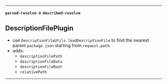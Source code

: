
---

**`parsed-resolve` -> `described-resolve`**

##  DescriptionFilePlugin
- use `DescriptionFileUtils.loadDescriptionFile` to find the nearest parent `package.json` starting from `request.path`. 
- adds:
  - `descriptionFilePath`
  - `descriptionFileData`
  - `descriptionFileRoot`
  - `relativePath`
---

